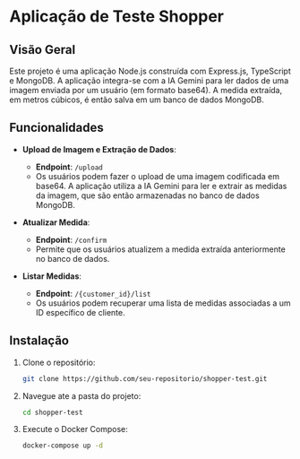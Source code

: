 # Aplicação de Teste Shopper

## Visão Geral

Este projeto é uma aplicação Node.js construída com Express.js, TypeScript e MongoDB. A aplicação integra-se com a IA Gemini para ler dados de uma imagem enviada por um usuário (em formato base64). A medida extraída, em metros cúbicos, é então salva em um banco de dados MongoDB.

## Funcionalidades

- **Upload de Imagem e Extração de Dados**: 
  - **Endpoint**: `/upload`
  - Os usuários podem fazer o upload de uma imagem codificada em base64. A aplicação utiliza a IA Gemini para ler e extrair as medidas da imagem, que são então armazenadas no banco de dados MongoDB.

- **Atualizar Medida**:
  - **Endpoint**: `/confirm`
  - Permite que os usuários atualizem a medida extraída anteriormente no banco de dados.

- **Listar Medidas**:
  - **Endpoint**: `/{customer_id}/list`
  - Os usuários podem recuperar uma lista de medidas associadas a um ID específico de cliente.

## Instalação

1. Clone o repositório:

   ```bash
   git clone https://github.com/seu-repositorio/shopper-test.git
   ```
2. Navegue ate a pasta do projeto:
   ```bash
   cd shopper-test
   ```
3. Execute o Docker Compose:
   ```bash
   docker-compose up -d
   ```
